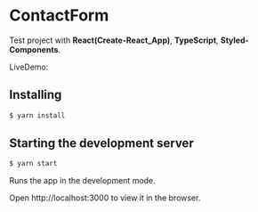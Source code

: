 # ContactForm
Test project with **React(Create-React_App)**, **TypeScript**, **Styled-Components**.
 
LiveDemo:


## Installing
 


```javascript
$ yarn install
````
## Starting the development server

```javascript
$ yarn start
````
Runs the app in the development mode.

Open http://localhost:3000 to view it in the browser.
